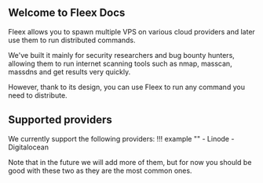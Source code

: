 ## Welcome to Fleex Docs

Fleex allows you to spawn multiple VPS on various cloud providers and later use them to run distributed commands.

We've built it mainly for security researchers and bug bounty hunters, allowing them to run internet scanning tools such as nmap, masscan, massdns and get results very quickly.

However, thank to its design, you can use Fleex to run any command you need to distribute.

## Supported providers

We currently support the following providers:
!!! example ""
    - Linode
    - Digitalocean

Note that in the future we will add more of them, but for now you should be good with these two as they are the most common ones.
